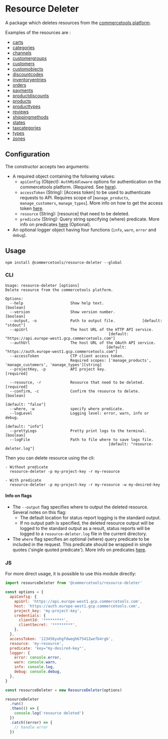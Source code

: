 # Resource Deleter

A package which deletes resources from the [commercetools platform](https://docs.commercetools.com/).

Examples of the resources are :

- [carts](https://docs.commercetools.com/api/projects/carts#delete-a-cart)
- [categories](https://docs.commercetools.com/api/projects/categories#delete-category)
- [channels](https://docs.commercetools.com/api/projects/channels#delete-channel)
- [customergroups](https://docs.commercetools.com/api/projects/customerGroups#delete-customergroup)
- [customers](https://docs.commercetools.com/api/projects/customers#delete-customer)
- [customobjects](https://docs.commercetools.com/api/projects/custom-objects#delete-customobject-by-container-and-key)
- [discountcodes](https://docs.commercetools.com/api/projects/discountCodes#delete-discountcode)
- [inventoryentries](https://docs.commercetools.com/api/projects/inventory#delete-inventoryentry)
- [orders](https://docs.commercetools.com/api/projects/orders#delete-order)
- [payments](https://docs.commercetools.com/api/projects/payments#delete-payment)
- [productdiscounts](https://docs.commercetools.com/api/projects/productDiscounts#delete-productdiscount)
- [products](https://docs.commercetools.com/api/projects/products#delete-product)
- [producttypes](https://docs.commercetools.com/api/projects/productTypes#delete-producttype)
- [reviews](https://docs.commercetools.com/api/projects/reviews#delete-review)
- [shippingmethods](https://docs.commercetools.com/api/projects/shippingMethods#delete-shippingmethod)
- [states](https://docs.commercetools.com/api/projects/states#delete-state)
- [taxcategories](https://docs.commercetools.com/api/projects/taxCategories#delete-taxcategory)
- [types](https://docs.commercetools.com/api/projects/types#delete-type)
- [zones](https://docs.commercetools.com/api/projects/zones#delete-zone)

## Configuration

The constructor accepts two arguments:

- A required object containing the following values:
  - `apiConfig` (Object): `AuthMiddleware` options for authentication on the commercetools platform. (Required. See [here](https://commercetools.github.io/nodejs/sdk/api/sdkMiddlewareAuth.html#named-arguments-options)).
  - `accessToken` (String): [Access token] to be used to authenticate requests to API. Requires scope of [`manage_products`, `manage_customers`, `manage_types`]. More info on how to get the access token [here](https://docs.commercetools.com/api/authorization).
  - `resource` (String): [resource] that need to be deleted.
  - `predicate` (String): Query string specifying (where) predicate. More info on predicates [here](https://docs.commercetools.com/api/predicates/query) (Optional).
- An optional logger object having four functions (`info`, `warn`, `error` and `debug`).

## Usage

`npm install @commercetools/resource-deleter --global`

### CLI

```
Usage: resource-deleter [options]
Delete resource from the commercetools platform.

Options:
  --help                     Show help text.                           [boolean]
  --version                  Show version number.                       [boolean]
  --output, -o               Path to output file.            [default: "stdout"]
  --apiUrl                   The host URL of the HTTP API service.
                                              [default: "https://api.europe-west1.gcp.commercetools.com"]
  --authUrl                  The host URL of the OAuth API service.
                                             [default: "https://auth.europe-west1.gcp.commercetools.com"]
  --accessToken              CTP client access token.
                             Required scopes: ['manage_products', 'manage_customers', 'manage_types'][string]
  --projectKey, -p           API project key.                         [required]

  --resource, -r             Resource that need to be deleted.        [required]
  --confirm, -c              Confirm the resource to delete.          [boolean]
                                                               [default: "false"]
  --where, -w                specify where predicate.
  --logLevel                 Logging level: error, warn, info or debug.
                                                               [default: "info"]
  --prettyLogs               Pretty print logs to the terminal.         [boolean]
  --logFile                  Path to file where to save logs file.
                                              [default: "resource-deleter.log"]
```

Then you can delete resource using the cli:

```
- Without predicate
  resource-deleter -p my-project-key -r my-resource

- With predicate
  resource-deleter -p my-project-key -r my-resource -w my-desired-key
```

#### Info on flags

- The `--output` flag specifies where to output the deleted resource. Several notes on this flag:
  - The default location for status report logging is the standard output.
  - If no output path is specified, the deleted resource output will be logged to the standard output as a result, status reports will be logged to a `resource-deleter.log` file in the current directory.
- The `where` flag specifies an optional (where) query predicate to be included in the request. This predicate should be wrapped in single quotes ('single quoted predicate'). More info on predicates [here](https://docs.commercetools.com/api/predicates/query).

### JS

For more direct usage, it is possible to use this module directly:

```js
import resourceDeleter from '@commercetools/resource-deleter'

const options = {
  apiConfig: {
    apiUrl: 'https://api.europe-west1.gcp.commercetools.com',
    host: 'https://auth.europe-west1.gcp.commercetools.com',
    project_key: 'my-project-key',
    credentials: {
      clientId: '*********',
      clientSecret: '*********',
    },
  },
  accessToken: '123456yuhgfdwegh675412wefb4rgb',
  resource: 'my-resource',
  predicate: 'key="my-desired-key"',
  logger: {
    error: console.error,
    warn: console.warn,
    info: console.log,
    debug: console.debug,
  },
}

const resourceDeleter = new ResourceDeleter(options)

resourceDeleter
  .run()
  .then(() => {
    console.log('resource deleted')
  })
  .catch((error) => {
    // handle error
  })
```
